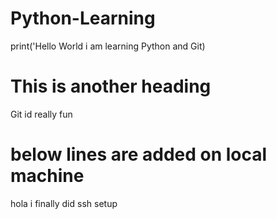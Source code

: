 # Python-Learning
print('Hello World i am learning Python and Git)

# This is another heading 
Git id really fun


# below lines are added on local machine
hola i finally did ssh setup

